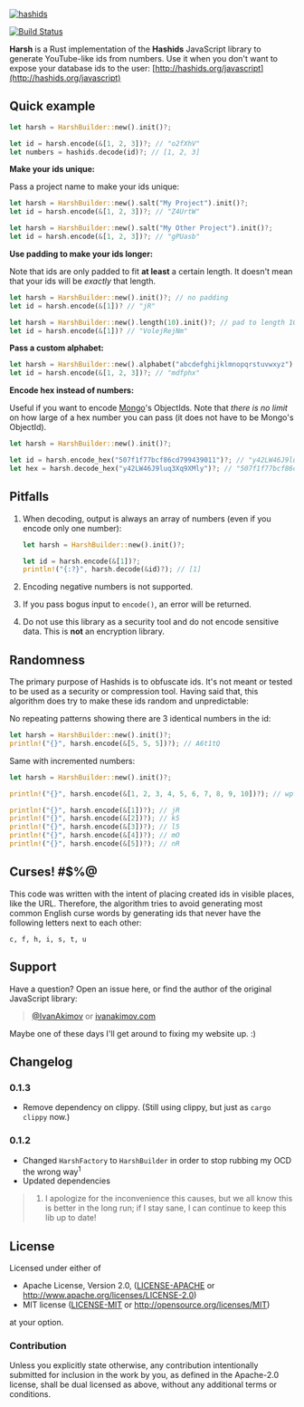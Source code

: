 
[![hashids](http://hashids.org/public/img/hashids.gif "Hashids")](http://hashids.org/)

[![Build Status][travis-image]][travis-url]

**Harsh** is a Rust implementation of the **Hashids** JavaScript library to generate YouTube-like ids from numbers. Use it when you don't want to expose your database ids to the user: [http://hashids.org/javascript](http://hashids.org/javascript)

Quick example
-------

```rust
let harsh = HarshBuilder::new().init()?;

let id = harsh.encode(&[1, 2, 3])?; // "o2fXhV"
let numbers = hashids.decode(id)?; // [1, 2, 3]
```

**Make your ids unique:**

Pass a project name to make your ids unique:

```rust
let harsh = HarshBuilder::new().salt("My Project").init()?;
let id = harsh.encode(&[1, 2, 3])?; // "Z4UrtW"

let harsh = HarshBuilder::new().salt("My Other Project").init()?;
let id = harsh.encode(&[1, 2, 3])?; // "gPUasb"
```

**Use padding to make your ids longer:**

Note that ids are only padded to fit **at least** a certain length. It doesn't mean that your ids will be *exactly* that length.

```rust
let harsh = HarshBuilder::new().init()?; // no padding
let id = harsh.encode(&[1])? // "jR"

let harsh = HarshBuilder::new().length(10).init()?; // pad to length 10
let id = harsh.encode(&[1])? // "VolejRejNm"
```

**Pass a custom alphabet:**

```rust
let harsh = HarshBuilder::new().alphabet("abcdefghijklmnopqrstuvwxyz").init()?; // all lowercase
let id = harsh.encode(&[1, 2, 3])?; // "mdfphx"
```

**Encode hex instead of numbers:**

Useful if you want to encode [Mongo](https://www.mongodb.com/)'s ObjectIds. Note that *there is no limit* on how large of a hex number you can pass (it does not have to be Mongo's ObjectId).

```rust
let harsh = HarshBuilder::new().init()?;

let id = harsh.encode_hex("507f1f77bcf86cd799439011")?; // "y42LW46J9luq3Xq9XMly"
let hex = harsh.decode_hex("y42LW46J9luq3Xq9XMly")?; // "507f1f77bcf86cd799439011" 
```

Pitfalls
-------

1. When decoding, output is always an array of numbers (even if you encode only one number):

	```rust
	let harsh = HarshBuilder::new().init()?;

    let id = harsh.encode(&[1])?;
    println!("{:?}", harsh.decode(&id)?); // [1]
	```

2. Encoding negative numbers is not supported.
3. If you pass bogus input to `encode()`, an error will be returned.
4. Do not use this library as a security tool and do not encode sensitive data. This is **not** an encryption library.

Randomness
-------

The primary purpose of Hashids is to obfuscate ids. It's not meant or tested to be used as a security or compression tool. Having said that, this algorithm does try to make these ids random and unpredictable:

No repeating patterns showing there are 3 identical numbers in the id:

```rust
let harsh = HarshBuilder::new().init()?;
println!("{}", harsh.encode(&[5, 5, 5])?); // A6t1tQ
```

Same with incremented numbers:

```rust
let harsh = HarshBuilder::new().init()?;

println!("{}", harsh.encode(&[1, 2, 3, 4, 5, 6, 7, 8, 9, 10])?); // wpfLh9iwsqt0uyCEFjHM

println!("{}", harsh.encode(&[1])?); // jR
println!("{}", harsh.encode(&[2])?); // k5
println!("{}", harsh.encode(&[3])?); // l5
println!("{}", harsh.encode(&[4])?); // mO
println!("{}", harsh.encode(&[5])?); // nR
```

Curses! #$%@
-------

This code was written with the intent of placing created ids in visible places, like the URL. Therefore, the algorithm tries to avoid generating most common English curse words by generating ids that never have the following letters next to each other:

	c, f, h, i, s, t, u

Support
-------

Have a question? Open an issue here, or find the author of the original JavaScript library: 

> [@IvanAkimov](http://twitter.com/ivanakimov) or [ivanakimov.com](http://ivanakimov.com)

Maybe one of these days I'll get around to fixing my website up. :)

Changelog
---------

### 0.1.3

- Remove dependency on clippy. (Still using clippy, but just as `cargo clippy` now.)

### 0.1.2

- Changed `HarshFactory` to `HarshBuilder` in order to stop rubbing my OCD the wrong way<sup>1</sup>
- Updated dependencies

> 1. I apologize for the inconvenience this causes, but we all know this is better in the long run; if I stay sane, I can continue to keep this lib up to date!

License
-------

Licensed under either of

 * Apache License, Version 2.0, ([LICENSE-APACHE][license-url-ap2] or http://www.apache.org/licenses/LICENSE-2.0)
 * MIT license ([LICENSE-MIT][license-url-mit] or http://opensource.org/licenses/MIT)

at your option.

### Contribution

Unless you explicitly state otherwise, any contribution intentionally submitted for inclusion in the work by you, as defined in the Apache-2.0 license, shall be dual licensed as above, without any additional terms or conditions.

[travis-url]: https://travis-ci.org/archer884/harsh
[travis-image]: https://travis-ci.org/archer884/harsh.svg?branch=master

[license-url-mit]: https://github.com/archer884/harsh/blob/master/LICENSE-MIT
[license-url-ap2]: https://github.com/archer884/harsh/blob/master/LICENSE-APACHE
